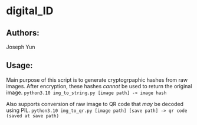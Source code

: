 # digital_ID

## Authors:
Joseph Yun

## Usage:

Main purpose of this script is to generate cryptogrpaphic hashes from raw images.
After encryption, these hashes *cannot* be used to return the original image.
```python3.10 img_to_string.py [image path] -> image hash ```

Also supports conversion of raw image to QR code that *may* be decoded using PIL.
```python3.10 img_to_qr.py [image path] [save path] -> qr code (saved at save path)```